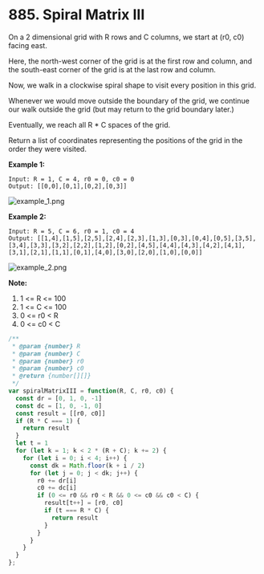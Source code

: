 # 885. Spiral Matrix III

On a 2 dimensional grid with R rows and C columns, we start at (r0, c0) facing east.

Here, the north-west corner of the grid is at the first row and column, and the south-east corner of the grid is at the last row and column.

Now, we walk in a clockwise spiral shape to visit every position in this grid. 

Whenever we would move outside the boundary of the grid, we continue our walk outside the grid (but may return to the grid boundary later.) 

Eventually, we reach all R * C spaces of the grid.

Return a list of coordinates representing the positions of the grid in the order they were visited.


**Example 1:**
```
Input: R = 1, C = 4, r0 = 0, c0 = 0
Output: [[0,0],[0,1],[0,2],[0,3]]
```
![example_1.png](http://s3-lc-upload.s3.amazonaws.com/uploads/2018/08/24/example_1.png)

**Example 2:**
```
Input: R = 5, C = 6, r0 = 1, c0 = 4
Output: [[1,4],[1,5],[2,5],[2,4],[2,3],[1,3],[0,3],[0,4],[0,5],[3,5],[3,4],[3,3],[3,2],[2,2],[1,2],[0,2],[4,5],[4,4],[4,3],[4,2],[4,1],[3,1],[2,1],[1,1],[0,1],[4,0],[3,0],[2,0],[1,0],[0,0]]
```
![example_2.png](http://s3-lc-upload.s3.amazonaws.com/uploads/2018/08/24/example_2.png)


**Note:**

1. 1 <= R <= 100
2. 1 <= C <= 100
3. 0 <= r0 < R
4. 0 <= c0 < C


```javascript
/**
 * @param {number} R
 * @param {number} C
 * @param {number} r0
 * @param {number} c0
 * @return {number[][]}
 */
var spiralMatrixIII = function(R, C, r0, c0) {
  const dr = [0, 1, 0, -1]
  const dc = [1, 0, -1, 0]
  const result = [[r0, c0]]
  if (R * C === 1) {
    return result
  }
  let t = 1
  for (let k = 1; k < 2 * (R + C); k += 2) {
    for (let i = 0; i < 4; i++) {
      const dk = Math.floor(k + i / 2)
      for (let j = 0; j < dk; j++) {
        r0 += dr[i]
        c0 += dc[i]
        if (0 <= r0 && r0 < R && 0 <= c0 && c0 < C) {
          result[t++] = [r0, c0]
          if (t === R * C) {
            return result
          }
        }
      }
    }    
  }
};
```
